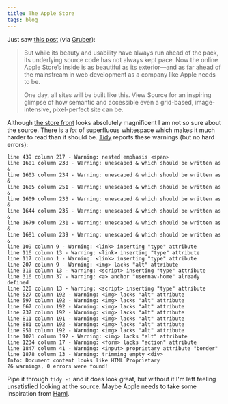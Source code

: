 ```yaml
---
title: The Apple Store
tags: blog
---
```


Just saw [this post](http://www.zeldman.com/2007/09/27/something-new-at-apple-store/) (via [Gruber](http://daringfireball.net/)):

> But while its beauty and usability have always run ahead of the pack, its underlying source code has not always kept pace. Now the online Apple Store’s inside is as beautiful as its exterior—and as far ahead of the mainstream in web development as a company like Apple needs to be.
>
> One day, all sites will be built like this. View Source for an inspiring glimpse of how semantic and accessible even a grid-based, image-intensive, pixel-perfect site can be.

Although [the store front](http://store.apple.com/) looks absolutely magnificent I am not so sure about the source. There is a _lot_ of superfluous whitespace which makes it much harder to read than it should be. [Tidy](http://typechecked.net/wiki/Tidy) reports these warnings (but no hard errors):

    line 439 column 217 - Warning: nested emphasis <span>
    line 1601 column 238 - Warning: unescaped & which should be written as &
    line 1603 column 234 - Warning: unescaped & which should be written as &
    line 1605 column 251 - Warning: unescaped & which should be written as &
    line 1609 column 233 - Warning: unescaped & which should be written as &
    line 1644 column 235 - Warning: unescaped & which should be written as &
    line 1679 column 231 - Warning: unescaped & which should be written as &
    line 1681 column 239 - Warning: unescaped & which should be written as &
    line 109 column 9 - Warning: <link> inserting "type" attribute
    line 116 column 13 - Warning: <link> inserting "type" attribute
    line 117 column 1 - Warning: <link> inserting "type" attribute
    line 207 column 9 - Warning: <img> lacks "alt" attribute
    line 310 column 13 - Warning: <script> inserting "type" attribute
    line 316 column 37 - Warning: <a> anchor "usernav-home" already defined
    line 320 column 13 - Warning: <script> inserting "type" attribute
    line 527 column 192 - Warning: <img> lacks "alt" attribute
    line 597 column 192 - Warning: <img> lacks "alt" attribute
    line 667 column 192 - Warning: <img> lacks "alt" attribute
    line 737 column 192 - Warning: <img> lacks "alt" attribute
    line 811 column 191 - Warning: <img> lacks "alt" attribute
    line 881 column 192 - Warning: <img> lacks "alt" attribute
    line 951 column 192 - Warning: <img> lacks "alt" attribute
    line 1021 column 192 - Warning: <img> lacks "alt" attribute
    line 1234 column 17 - Warning: <form> lacks "action" attribute
    line 1847 column 41 - Warning: <input> proprietary attribute "border"
    line 1878 column 13 - Warning: trimming empty <div>
    Info: Document content looks like HTML Proprietary
    26 warnings, 0 errors were found!

Pipe it through `tidy -i` and it does look great, but without it I'm left feeling unsatisfied looking at the source. Maybe Apple needs to take some inspiration from [Haml](http://typechecked.net/wiki/Haml).
